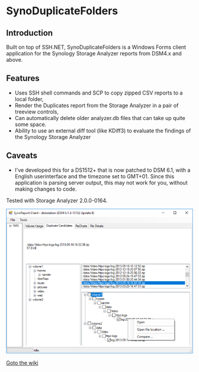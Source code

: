 SynoDuplicateFolders
=======

## Introduction
Built on top of SSH.NET, SynoDuplicateFolders is a Windows Forms client application for the Synology Storage Analyzer reports from DSM4.x and above.

## Features
* Uses SSH shell commands and SCP to copy zipped CSV reports to a local folder,
* Render the Duplicates report from the Storage Analyzer in a pair of treeview controls,
* Can automatically delete older analyzer.db files that can take up quite some space.
* Ability to use an external diff tool (like KDiff3) to evaluate the findings of the Synology Storage Analyzer

## Caveats
* I've developed this for a DS1512+ that is now patched to DSM 6.1, with a English userinterface and the timezone set to GMT+01.
Since this application is parsing server output, this may not work for you, without making changes to code.

Tested with Storage Analyzer 2.0.0-0164.

![](https://github.com/biocoder-frodo/SynoDuplicateFolders/raw/master/wiki-images/synoreport-client.png)

[Goto the wiki](https://github.com/biocoder-frodo/SynoDuplicateFolders/wiki)
